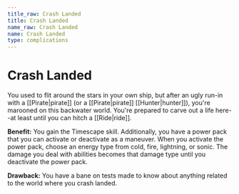 ```yaml
---
title_raw: Crash Landed
title: Crash Landed
name_raw: Crash Landed
name: Crash Landed
type: complications
---
```


# Crash Landed

You used to flit around the stars in your own ship, but after an ugly run-in with a [[Pirate|pirate]] (or a [[Pirate|pirate]] [[Hunter|hunter]]), you're marooned on this backwater world. You're prepared to carve out a life here--at least until you can hitch a [[Ride|ride]].

**Benefit:** You gain the Timescape skill. Additionally, you have a power pack that you can activate or deactivate as a maneuver. When you activate the power pack, choose an energy type from cold, fire, lightning, or sonic. The damage you deal with abilities becomes that damage type until you deactivate the power pack.

**Drawback:** You have a bane on tests made to know about anything related to the world where you crash landed.
